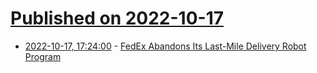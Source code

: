 # [Published on 2022-10-17](index.md)

* [2022-10-17, 17:24:00](https://hardware.slashdot.org/story/22/10/17/1656210/fedex-abandons-its-last-mile-delivery-robot-program?utm_source=rss1.0mainlinkanon&utm_medium=feed) - [FedEx Abandons Its Last-Mile Delivery Robot Program](https://hardware.slashdot.org/story/22/10/17/1656210/fedex-abandons-its-last-mile-delivery-robot-program?utm_source=rss1.0mainlinkanon&utm_medium=feed)

